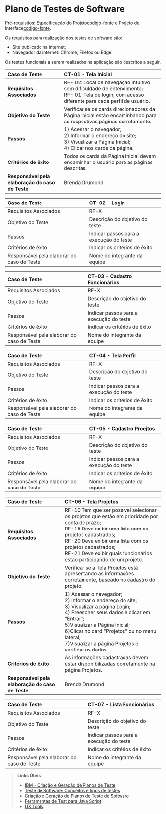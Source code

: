 # Plano de Testes de Software

Pré-requisitos: Especificação do Projeto[codigo-fonte](https://github.com/ICEI-PUC-Minas-PMV-ADS/pmv-ads-2024-1-e1-proj-web-t13-game-of-work/blob/5d5bcd6377562cc52487d61166c6877cec1c9da5/documentos/02-Especifica%C3%A7%C3%A3o%20do%20Projeto.md) e Projeto de Interface[codigo-fonte](https://github.com/ICEI-PUC-Minas-PMV-ADS/pmv-ads-2024-1-e1-proj-web-t13-game-of-work/blob/5d5bcd6377562cc52487d61166c6877cec1c9da5/documentos/04-Projeto%20de%20Interface.md). 

Os requisitos para realização dos testes de software são:

- Site publicado na internet;
- Navegador da internet: Chrome, Firefox ou Edge.

Os testes funcionais a serem realizados na aplicação são descritos a seguir.

| Caso de Teste    | CT-01 - Tela Inicial |
|:---|:---|
| **Requisitos Associados** | RF- 02: Local de navegação intuitivo sem dificuldade de entendimento;<br>RF- 01: Tela de login, com acesso diferente para cada perfil de usuário. |
| **Objetivo do Teste** | Verificar se os cards direcionadores da Página Inicial estão encaminhando para as respectivas páginas corretamente. |
| **Passos** | 1) Acessar o navegador;<br>2) Informar o endereço do site;<br>3) Visualizar a Página Inicial;<br>4) Clicar nos cards da página. |
| **Critérios de êxito** | Todos os cards da Página Inicial devem encaminhar o usuário para as páginas descritas.  |
| **Responsável pela elaboração do caso de Teste** | Brenda Drumond |

|Caso de Teste    | CT-02 - Login |
|:---|:---|
| Requisitos Associados | RF-X |
| Objetivo do Teste | Descrição do objetivo do teste |
| Passos | Indicar passos para a execução do teste |
| Critérios de êxito | Indicar os critérios de êxito  |
| Responsável pela elaborar do caso de Teste | Nome do integrante da equipe |

|Caso de Teste    | CT-03 - Cadastro Funcionários |
|:---|:---|
| Requisitos Associados | RF-X |
| Objetivo do Teste | Descrição do objetivo do teste |
| Passos | Indicar passos para a execução do teste |
| Critérios de êxito | Indicar os critérios de êxito  |
| Responsável pela elaborar do caso de Teste | Nome do integrante da equipe |

|Caso de Teste    | CT-04 - Tela Perfil |
|:---|:---|
| Requisitos Associados | RF-X |
| Objetivo do Teste | Descrição do objetivo do teste |
| Passos | Indicar passos para a execução do teste |
| Critérios de êxito | Indicar os critérios de êxito  |
| Responsável pela elaborar do caso de Teste | Nome do integrante da equipe |

|Caso de Teste    | CT-05 - Cadastro Proejtos |
|:---|:---|
| Requisitos Associados | RF-X |
| Objetivo do Teste | Descrição do objetivo do teste |
| Passos | Indicar passos para a execução do teste |
| Critérios de êxito | Indicar os critérios de êxito  |
| Responsável pela elaborar do caso de Teste | Nome do integrante da equipe |

|Caso de Teste    | CT-06 - Tela Projetos |
|:---|:---|
| **Requisitos Associados** | RF-10 Tem que ser possível selecionar os projetos que estão em prioridade por conta de prazo;<br>RF-15 Deve exibir uma lista com os projetos cadastrados;<br>RF-20 Deve exibir uma lista com os projetos cadastrados;<br>RF-21 Deve exibir quais funcionários estão participando de um projeto.|
| **Objetivo do Teste** | Verificar se a Tela Projetos está apresentando as informações corretamente, baseado no cadastro do projeto.|
| **Passos** | 1) Acessar o navegador;<br>2) Informar o endereço do site;<br>3) Visualizar a página Login;<br>4) Preencher seus dados e clicar em “Entrar”;<br>5)Visualizar a Página Inicial;<br>6)Clicar no card "Projetos" ou no menu lateral;<br>7)Visualizar a página Projetos e verificar os dados.|
| **Critérios de êxito** | As informações cadastradas devem estar disponibilizadas corretamente na página Projetos.|
| **Responsável pela elaboração do caso de Teste** | Brenda Drumond |

|Caso de Teste    | CT-07 - Lista Funcionários |
|:---|:---|
| Requisitos Associados | RF-X |
| Objetivo do Teste | Descrição do objetivo do teste |
| Passos | Indicar passos para a execução do teste |
| Critérios de êxito | Indicar os critérios de êxito  |
| Responsável pela elaborar do caso de Teste | Nome do integrante da equipe |

 
> **Links Úteis**:
> - [IBM - Criação e Geração de Planos de Teste](https://www.ibm.com/developerworks/br/local/rational/criacao_geracao_planos_testes_software/index.html)
> -  [Teste de Software: Conceitos e tipos de testes](https://blog.onedaytesting.com.br/teste-de-software/)
> - [Criação e Geração de Planos de Teste de Software](https://www.ibm.com/developerworks/br/local/rational/criacao_geracao_planos_testes_software/index.html)
> - [Ferramentas de Test para Java Script](https://geekflare.com/javascript-unit-testing/)
> - [UX Tools](https://uxdesign.cc/ux-user-research-and-user-testing-tools-2d339d379dc7)
